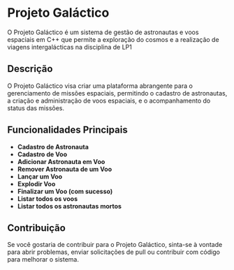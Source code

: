 # Projeto Galáctico
O Projeto Galáctico é um sistema de gestão de astronautas e voos espaciais em C++ que permite a exploração do cosmos e a realização de viagens intergalácticas na disciplina de LP1

## Descrição

O Projeto Galáctico visa criar uma plataforma abrangente para o gerenciamento de missões espaciais, permitindo o cadastro de astronautas, a criação e administração de voos espaciais, e o acompanhamento do status das missões.
## Funcionalidades Principais
- **Cadastro de Astronauta**
- **Cadastro de Voo**
- **Adicionar Astronauta em Voo**
- **Remover Astronauta de um Voo**
- **Lançar um Voo**
- **Explodir Voo**
- **Finalizar um Voo (com sucesso)**
- **Listar todos os voos**
- **Listar todos os astronautas mortos**
  
## Contribuição

Se você gostaria de contribuir para o Projeto Galáctico, sinta-se à vontade para abrir problemas, enviar solicitações de pull ou contribuir com código para melhorar o sistema.
